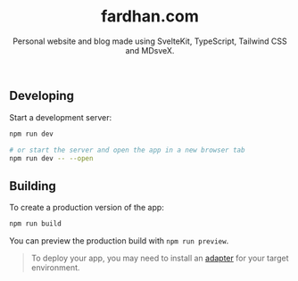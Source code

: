 <div align="center">
  <h1>fardhan.com</h1>
  <p>Personal website and blog made using SvelteKit, TypeScript, Tailwind CSS and MDsveX.</p>
</div>

<br>

## Developing

Start a development server:

```bash
npm run dev

# or start the server and open the app in a new browser tab
npm run dev -- --open
```

## Building

To create a production version of the app:

```bash
npm run build
```

You can preview the production build with `npm run preview`.

> To deploy your app, you may need to install an [adapter](https://svelte.dev/docs/kit/adapters) for your target environment.
